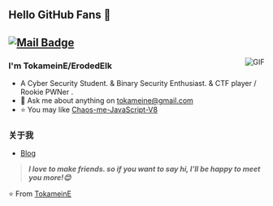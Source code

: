 ## Hello GitHub Fans 👋
[![Mail Badge](https://img.shields.io/badge/-tokameine@gmail.com-c14438?style=flat&logo=Gmail&logoColor=white&link=mailto:tokameine@gmail.com)](mailto:tokameine@gmail.com)
---
<img align="right" alt="GIF" src="https://avatars.githubusercontent.com/u/71275387?v=4" />

### I'm TokameinE/ErodedElk

- A Cyber Security Student. & Binary Security Enthusiast. & CTF player / Rookie PWNer .
- 💬 Ask me about anything on [tokameine@gmail.com](mailto:tokameine@gmail.com)
- ⭐ You may like [Chaos-me-JavaScript-V8](https://github.com/ErodedElk/Chaos-me-JavaScript-V8)


### 关于我
- [Blog](https://erodedelk.github.io/about)

> ***I love to make friends. so if you want to say hi, I'll be happy to meet you more!😊***

⭐️ From [TokameinE](https://github.com/ErodedElk)
